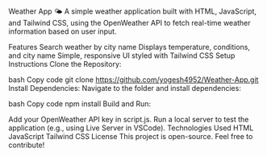 Weather App 🌤
A simple weather application built with HTML, JavaScript, and Tailwind CSS, using the OpenWeather API to fetch real-time weather information based on user input.

Features
Search weather by city name
Displays temperature, conditions, and city name
Simple, responsive UI styled with Tailwind CSS
Setup Instructions
Clone the Repository:

bash
Copy code
git clone https://github.com/yogesh4952/Weather-App.git
Install Dependencies: Navigate to the folder and install dependencies:

bash
Copy code
npm install
Build and Run:

Add your OpenWeather API key in script.js.
Run a local server to test the application (e.g., using Live Server in VSCode).
Technologies Used
HTML
JavaScript
Tailwind CSS
License
This project is open-source. Feel free to contribute!

